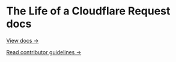 # The Life of a Cloudflare Request docs

[View docs →](https://secret.wiki/fundamentals)

[Read contributor guidelines →](https://secret.wiki/docs-engine/contributing/content-framework)
